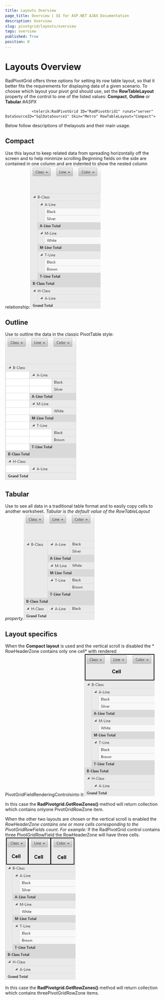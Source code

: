 ```yaml
---
title: Layouts Overview
page_title: Overview | UI for ASP.NET AJAX Documentation
description: Overview
slug: pivotgrid/layouts/overview
tags: overview
published: True
position: 0
---
```


# Layouts Overview



RadPivotGrid offers three options for setting its row table layout, so that it better fits the requirements for displaying data	of a given scenario. To choose which layout your pivot grid should use, set the __RowTableLayout__ property	of the control to one of the listed values:	__Compact__, __Outline__ or __Tabular__.#_ASPX_

	
				<telerik:RadPivotGrid ID="RadPivotGrid1" runat="server" DataSourceID="SqlDataSource1" Skin="Metro" RowTableLayout="Compact">
			



Below follow descriptions of thelayouts and their main usage.

## Compact

Use this layout to keep related data from spreading horizontally off the screen and to help minimize scrolling.Beginning fields on the side are contained in one column and are indented to show the nested column relationship:![Compact layout](images/pivotgrid-layouts_1.png)

## Outline

Use to outline the data in the classic PivotTable style:![Outline layout](images/pivotgrid-layouts_2.png)

## Tabular

Use to see all data in a traditional table format and to easily copy cells to another worksheet. *Tabular is the default value of the RowTableLayout property.*![Tabular layout](images/pivotgrid-layouts_3.png)

## Layout specifics

When the __Compact layout__ is used and the vertical scroll is disabled the *	RowHeaderZone	contains only one cell* with rendered PivotGridFieldRenderingControlsinto it:![RowHeaderZone with Compact layout and scrolling](images/pivotgrid-layouts_4.png)

In this case the __RadPivotgrid.GetRowZones()__ method will return collection which contains onlyone PivotGridRowZone item.

When the other two layouts are chosen or the vertical scroll is enabled the *RowHeaderZone contains one or more cells corresponding to the PivotGridRowFields count*. *For example:* If the RadPivotGrid control contains three PivotGridRowField the RowHeaderZone will have three cells.![RowHeaderZone with other layouts and scrolling](images/pivotgrid-layouts_5.png)

In this case the __RadPivotgrid.GetRowZones()__ method will return collection which contains threePivotGridRowZone items.
